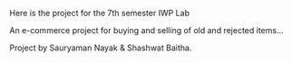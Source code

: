 Here is the project for the 7th semester IWP Lab

An e-commerce project for buying and selling of old and rejected items...

Project by Sauryaman Nayak & Shashwat Baitha.
